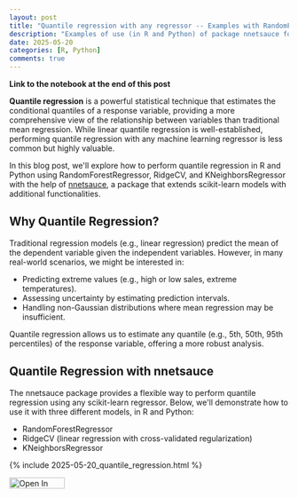 ```yaml
---
layout: post
title: "Quantile regression with any regressor -- Examples with RandomForestRegressor, RidgeCV, KNeighborsRegressor"
description: "Examples of use (in R and Python) of package nnetsauce for Quantile regression using any regressor"
date: 2025-05-20
categories: [R, Python]
comments: true
---
```


**Link to the notebook at the end of this post**

**Quantile regression** is a powerful statistical technique that estimates the conditional quantiles of a response variable, providing a more comprehensive view of the relationship between variables than traditional mean regression. While linear quantile regression is well-established, performing quantile regression with any machine learning regressor is less common but highly valuable.

In this blog post, we'll explore how to perform quantile regression in R and Python using RandomForestRegressor, RidgeCV, and KNeighborsRegressor with the help of [nnetsauce](https://github.com/Techtonique/nnetsauce), a package that extends scikit-learn models with additional functionalities.

## Why Quantile Regression?

Traditional regression models (e.g., linear regression) predict the mean of the dependent variable given the independent variables. However, in many real-world scenarios, we might be interested in:

<ul>
<li> Predicting extreme values (e.g., high or low sales, extreme temperatures). </li>
<li> Assessing uncertainty by estimating prediction intervals. </li>
<li> Handling non-Gaussian distributions where mean regression may be insufficient. </li>
</ul>

Quantile regression allows us to estimate any quantile (e.g., 5th, 50th, 95th percentiles) of the response variable, offering a more robust analysis.

## Quantile Regression with nnetsauce

The nnetsauce package provides a flexible way to perform quantile regression using any scikit-learn regressor. Below, we'll demonstrate how to use it with three different models, in R and Python:

<ul>
<li> RandomForestRegressor </li>
<li> RidgeCV (linear regression with cross-validated regularization) </li>
<li> KNeighborsRegressor </li>
</ul>

{% include 2025-05-20_quantile_regression.html %}

<a target="_blank" href="https://colab.research.google.com/github/Techtonique/nnetsauce/blob/master/nnetsauce/demo/thierrymoudiki_2025-05-20_quantile_regression.ipynb">
  <img src="https://colab.research.google.com/assets/colab-badge.svg" alt="Open In Colab" width="100" height="20"/>
</a>